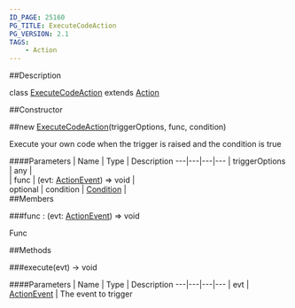 ```yaml
---
ID_PAGE: 25160
PG_TITLE: ExecuteCodeAction
PG_VERSION: 2.1
TAGS:
    - Action
---
```

##Description

class [ExecuteCodeAction](/classes/2.2/ExecuteCodeAction) extends [Action](/classes/2.2/Action)



##Constructor

##new [ExecuteCodeAction](/classes/2.2/ExecuteCodeAction)(triggerOptions, func, condition)

Execute your own code when the trigger is raised and the condition is true

####Parameters
 | Name | Type | Description
---|---|---|---
 | triggerOptions | any |  
 | func | (evt: [ActionEvent](/classes/2.2/ActionEvent)) =&gt; void |  
optional | condition | [Condition](/classes/2.2/Condition) |  
##Members

###func : (evt: [ActionEvent](/classes/2.2/ActionEvent)) =&gt; void

Func

##Methods

###execute(evt) &rarr; void



####Parameters
 | Name | Type | Description
---|---|---|---
 | evt | [ActionEvent](/classes/2.2/ActionEvent) |  The event to trigger

